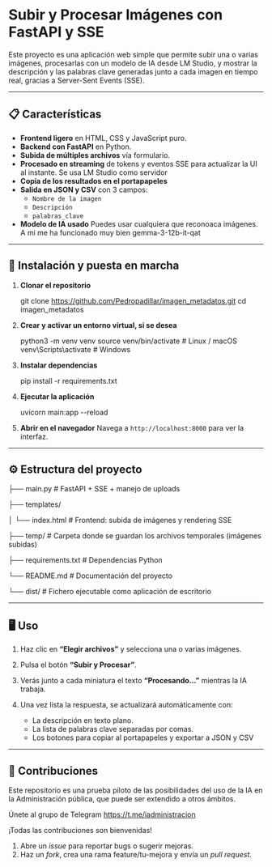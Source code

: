 # Subir y Procesar Imágenes con FastAPI y SSE

Este proyecto es una aplicación web simple que permite subir una o varias imágenes, procesarlas con un modelo de IA desde LM Studio, y mostrar la descripción y las palabras clave generadas junto a cada imagen en tiempo real, gracias a Server-Sent Events (SSE).

---

## 📋 Características

- **Frontend ligero** en HTML, CSS y JavaScript puro.
- **Backend con FastAPI** en Python.
- **Subida de múltiples archivos** vía formulario.
- **Procesado en streaming** de tokens y eventos SSE para actualizar la UI al instante. Se usa LM Studio como servidor
- **Copia de los resultados en el portapapeles**
- **Salida en JSON y CSV** con 3 campos:
  - `Nombre de la imagen`
  - `Descripción`
  - `palabras_clave`
- **Modelo de IA usado** Puedes usar cualquiera que reconoaca imágenes. A mi me ha funcionado muy bien gemma-3-12b-it-qat
---

## 🚀 Instalación y puesta en marcha

1. **Clonar el repositorio**  

   git clone https://github.com/Pedropadillar/imagen_metadatos.git
   cd imagen_metadatos

2. **Crear y activar un entorno virtual, si se desea**

   python3 -m venv venv
   source venv/bin/activate     # Linux / macOS
   venv\Scripts\activate        # Windows

3. **Instalar dependencias**

   pip install -r requirements.txt

4. **Ejecutar la aplicación**

   uvicorn main:app --reload

5. **Abrir en el navegador**
   Navega a `http://localhost:8000` para ver la interfaz.

---

## ⚙️ Estructura del proyecto

├── main.py           # FastAPI + SSE + manejo de uploads

├── templates/

│   └── index.html    # Frontend: subida de imágenes y rendering SSE

├── temp/             # Carpeta donde se guardan los archivos temporales (imágenes subidas)

├── requirements.txt  # Dependencias Python

└── README.md         # Documentación del proyecto

└── dist/             # Fichero ejecutable como aplicación de escritorio


---

## 🖥️ Uso

1. Haz clic en **“Elegir archivos”** y selecciona una o varias imágenes.
2. Pulsa el botón **“Subir y Procesar”**.
3. Verás junto a cada miniatura el texto **“Procesando…”** mientras la IA trabaja.
4. Una vez lista la respuesta, se actualizará automáticamente con:

   * La descripción en texto plano.
   * La lista de palabras clave separadas por comas.
   * Los botones para copiar al portapapeles y exportar a JSON y CSV

---

## 🤝 Contribuciones

Este repositorio es una prueba piloto de las posibilidades del uso de la IA en la Administración pública, que puede ser extendido a otros ámbitos.

Únete al grupo de Telegram https://t.me/iadministracion

¡Todas las contribuciones son bienvenidas!

1. Abre un *issue* para reportar bugs o sugerir mejoras.
2. Haz un *fork*, crea una rama feature/tu-mejora y envía un *pull request*.



